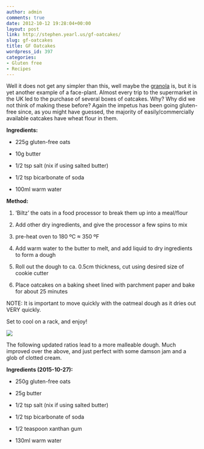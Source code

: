 ```yaml
---
author: admin
comments: true
date: 2012-10-12 19:28:04+00:00
layout: post
link: http://stephen.yearl.us/gf-oatcakes/
slug: gf-oatcakes
title: GF Oatcakes
wordpress_id: 397
categories:
- Gluten free
- Recipes
---
```


Well it does not get any simpler than this, well maybe the [granola](http://mary.yearl.us/gluten-free-granola/) is, but it is yet another example of a face-plant. Almost every trip to the supermarket in the UK led to the purchase of several boxes of oatcakes. Why? Why did we not think of making these before? Again the impetus has been going gluten-free since, as you might have guessed, the majority of easily/commercially available oatcakes have wheat flour in them.



**Ingredients:**



	
  * 225g gluten-free oats

	
  * 10g butter

	
  * 1/2 tsp salt (nix if using salted butter)

	
  * 1/2 tsp bicarbonate of soda

	
  * 100ml warm water


**Method:**



	
  1. ‘Biltz’ the oats in a food processor to break them up into a meal/flour

	
  2. Add other dry ingredients, and give the processor a few spins to mix

	
  3. pre-heat oven to 180 ºC ≈ 350 ºF

	
  4. Add warm water to the butter to melt, and add liquid to dry ingredients to form a dough

	
  5. Roll out the dough to ca. 0.5cm thickness, cut using desired size of cookie cutter

	
  6. Place oatcakes on a baking sheet lined with parchment paper and bake for about 25 minutes


NOTE: It is important to move quickly with the oatmeal dough as it dries out VERY quickly.

Set to cool on a rack, and enjoy!

[![](http://sjy.yearl.us/wp-content/uploads/2012/10/oatcakes-1024x556.jpg)](http://sjy.yearl.us/wp-content/uploads/2012/10/oatcakes.jpg)



The following updated ratios lead to a more malleable dough. Much improved over the above, and just perfect with some damson jam and a glob of clotted cream.

**Ingredients (2015-10-27):**



	
  * 250g gluten-free oats

	
  * 25g butter

	
  * 1/2 tsp salt (nix if using salted butter)

	
  * 1/2 tsp bicarbonate of soda

	
  * 1/2 teaspoon xanthan gum

	
  * 130ml warm water


